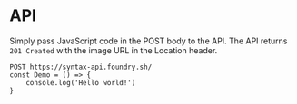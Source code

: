 # API

Simply pass JavaScript code in the POST body to the API. The API returns `201 Created` with the image URL in the Location header.

```
POST https://syntax-api.foundry.sh/
const Demo = () => {
    console.log('Hello world!')
}
```